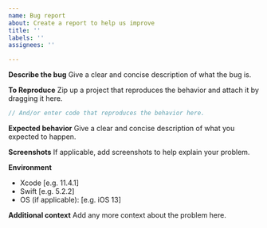 ```yaml
---
name: Bug report
about: Create a report to help us improve
title: ''
labels: ''
assignees: ''

---
```


**Describe the bug**
Give a clear and concise description of what the bug is.

**To Reproduce**
Zip up a project that reproduces the behavior and attach it by dragging it here.

```swift
// And/or enter code that reproduces the behavior here.

```

**Expected behavior**
Give a clear and concise description of what you expected to happen.

**Screenshots**
If applicable, add screenshots to help explain your problem.

**Environment**
 - Xcode [e.g. 11.4.1]
 - Swift [e.g. 5.2.2]
 - OS (if applicable): [e.g. iOS 13]

**Additional context**
Add any more context about the problem here.
